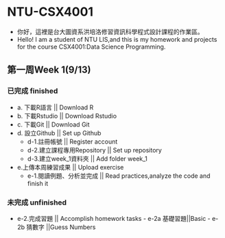 # NTU-CSX4001
- 你好，這裡是台大圖資系洪培洛修習資訊科學程式設計課程的作業區。
- Hello! I am a student of NTU LIS,and this is my homework and projects for the course CSX4001:Data Science Programming.

## 第一周Week 1(9/13)
### 已完成 finished
- a. 下載R語言             || Download R
- b. 下載Rstudio           || Download Rstudio
- c. 下載Git               || Download Git
- d. 設立Github            || Set up Github
	- d-1.註冊帳號                   || Register account
	- d-2.建立課程專用Repository    || Set up repository
	- d-3.建立week_1資料夾            || Add folder week_1
- e.上傳本周練習成果		|| Upload exercise
	- e-1.閱讀例題、分析並完成		|| Read practices,analyze the code and finish it
### 未完成 unfinished
- e-2.完成習題	|| Accomplish homework tasks
		- e-2a 基礎習題||Basic
		- e-2b 猜數字	||Guess Numbers
	
